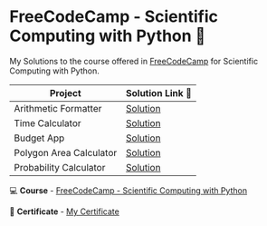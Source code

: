 # FreeCodeCamp - Scientific Computing with Python :snake:
My Solutions to the course offered in [FreeCodeCamp](https://www.freecodecamp.org/) for Scientific Computing with Python.


| Project | Solution Link :link:|
| --- | --- |
| Arithmetic Formatter | [Solution](https://github.com/mpalov/Scientific-Computing-with-Python/blob/main/arithmetic_formatter/arithmetic_formatter_project.py) |
| Time Calculator | [Solution](https://github.com/mpalov/Scientific-Computing-with-Python/blob/main/time_calculator/time_calculator_project.py)
| Budget App | [Solution](https://github.com/mpalov/Scientific-Computing-with-Python/blob/main/budget_app/budget_app_project.py) |
| Polygon Area Calculator | [Solution](https://github.com/mpalov/Scientific-Computing-with-Python/blob/main/polygon_area_calculator/polygon_area_calculator.py) |
| Probability Calculator | [Solution](https://github.com/mpalov/Scientific-Computing-with-Python/blob/main/probability_calculator/probability_calculator.py) |

:computer: **Course** - [FreeCodeCamp - Scientific Computing with Python](https://www.freecodecamp.org/learn/scientific-computing-with-python/)

:page_facing_up: **Certificate** - [My Certificate](https://www.freecodecamp.org/certification/m_palov/scientific-computing-with-python-v7)
